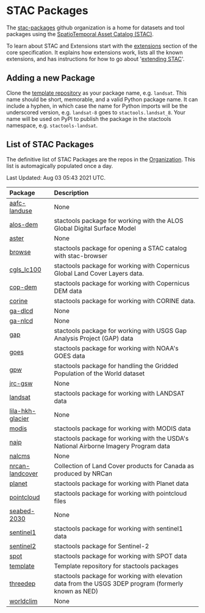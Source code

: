 # STAC Packages

The [stac-packages](https://github.com/stac-packages/) github organization is a home for datasets and tool packages using the
[SpatioTemporal Asset Catalog (STAC)](https://github.com/radiantearth/stac-spec).

To learn about STAC and Extensions start with the [extensions](https://github.com/radiantearth/stac-spec/tree/master/extensions)
section of the core specification. It explains how extensions work, lists all the known extensions, and has
instructions for how to go about '[extending STAC](https://github.com/radiantearth/stac-spec/blob/master/extensions/README.md#extending-stac)'.

## Adding a new Package

Clone the [template repository](https://github.com/stactools-packages/template) as your package name, e.g. `landsat`.
This name should be short, memorable, and a valid Python package name.
It can include a hyphen, in which case the name for Python imports will be the underscored version, e.g. `landsat-8` goes to `stactools.landsat_8`.
Your name will be used on PyPI to publish the package in the stactools namespace, e.g. `stactools-landsat`.


## List of STAC Packages

The definitive list of STAC Packages are the repos in the [Organization](https://github.com/stactools-packages). This list is automagically populated once a day.

Last Updated: Aug 03 05:43  2021 UTC.

| Package | Description |
| :------ | :---------- |
   [aafc-landuse](https://github.com/stactools-packages/aafc-landuse)|None|[docs](|None)
   [alos-dem](https://github.com/stactools-packages/alos-dem)|stactools package for working with the ALOS Global Digital Surface Model|[docs](|stactools package for working with the ALOS Global Digital Surface Model)
   [aster](https://github.com/stactools-packages/aster)|None|[docs](|None)
   [browse](https://github.com/stactools-packages/browse)|stactools package for opening a STAC catalog with stac-browser|[docs](|stactools package for opening a STAC catalog with stac-browser)
   [cgls_lc100](https://github.com/stactools-packages/cgls_lc100)|stactools package for working with Copernicus Global Land Cover Layers data.|[docs](|stactools package for working with Copernicus Global Land Cover Layers data.)
   [cop-dem](https://github.com/stactools-packages/cop-dem)|stactools package for working with Copernicus DEM data|[docs](|stactools package for working with Copernicus DEM data)
   [corine](https://github.com/stactools-packages/corine)|stactools package for working with CORINE data.|[docs](|stactools package for working with CORINE data.)
   [ga-dlcd](https://github.com/stactools-packages/ga-dlcd)|None|[docs](|None)
   [ga-nlcd](https://github.com/stactools-packages/ga-nlcd)|None|[docs](|None)
   [gap](https://github.com/stactools-packages/gap)|stactools package for working with USGS Gap Analysis Project (GAP) data|[docs](|stactools package for working with USGS Gap Analysis Project (GAP) data)
   [goes](https://github.com/stactools-packages/goes)|stactools package for working with NOAA's GOES data|[docs](|stactools package for working with NOAA's GOES data)
   [gpw](https://github.com/stactools-packages/gpw)|stactools package for handling the Gridded Population of the World dataset|[docs](|stactools package for handling the Gridded Population of the World dataset)
   [jrc-gsw](https://github.com/stactools-packages/jrc-gsw)|None|[docs](|None)
   [landsat](https://github.com/stactools-packages/landsat)|stactools package for working with LANDSAT data|[docs](|stactools package for working with LANDSAT data)
   [lila-hkh-glacier](https://github.com/stactools-packages/lila-hkh-glacier)|None|[docs](|None)
   [modis](https://github.com/stactools-packages/modis)|stactools package for working with MODIS data|[docs](|stactools package for working with MODIS data)
   [naip](https://github.com/stactools-packages/naip)|stactools package for working with the USDA's National Airborne Imagery Program data|[docs](|stactools package for working with the USDA's National Airborne Imagery Program data)
   [nalcms](https://github.com/stactools-packages/nalcms)|None|[docs](|None)
   [nrcan-landcover](https://github.com/stactools-packages/nrcan-landcover)|Collection of Land Cover products for Canada as produced by NRCan|[docs](|Collection of Land Cover products for Canada as produced by NRCan)
   [planet](https://github.com/stactools-packages/planet)|stactools package for working with Planet data|[docs](|stactools package for working with Planet data)
   [pointcloud](https://github.com/stactools-packages/pointcloud)|stactools package for working with pointcloud files|[docs](|stactools package for working with pointcloud files)
   [seabed-2030](https://github.com/stactools-packages/seabed-2030)|None|[docs](|None)
   [sentinel1](https://github.com/stactools-packages/sentinel1)|stactools package for working with sentinel1 data|[docs](|stactools package for working with sentinel1 data)
   [sentinel2](https://github.com/stactools-packages/sentinel2)|stactools package for Sentinel-2|[docs](|stactools package for Sentinel-2)
   [spot](https://github.com/stactools-packages/spot)|stactools package for working with SPOT data|[docs](|stactools package for working with SPOT data)
   [template](https://github.com/stactools-packages/template)|Template repository for stactools packages|[docs](|Template repository for stactools packages)
   [threedep](https://github.com/stactools-packages/threedep)|stactools package for working with elevation data from the USGS 3DEP program (formerly known as NED)|[docs](|stactools package for working with elevation data from the USGS 3DEP program (formerly known as NED))
   [worldclim](https://github.com/stactools-packages/worldclim)|None|[docs](|None)